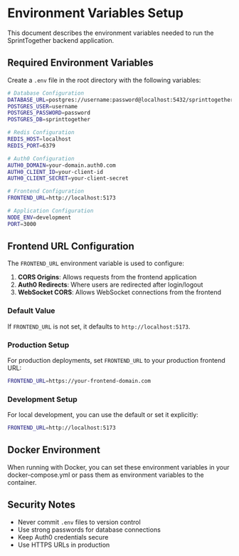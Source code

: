 # Environment Variables Setup

This document describes the environment variables needed to run the SprintTogether backend application.

## Required Environment Variables

Create a `.env` file in the root directory with the following variables:

```bash
# Database Configuration
DATABASE_URL=postgres://username:password@localhost:5432/sprinttogether
POSTGRES_USER=username
POSTGRES_PASSWORD=password
POSTGRES_DB=sprinttogether

# Redis Configuration
REDIS_HOST=localhost
REDIS_PORT=6379

# Auth0 Configuration
AUTH0_DOMAIN=your-domain.auth0.com
AUTH0_CLIENT_ID=your-client-id
AUTH0_CLIENT_SECRET=your-client-secret

# Frontend Configuration
FRONTEND_URL=http://localhost:5173

# Application Configuration
NODE_ENV=development
PORT=3000
```

## Frontend URL Configuration

The `FRONTEND_URL` environment variable is used to configure:

1. **CORS Origins**: Allows requests from the frontend application
2. **Auth0 Redirects**: Where users are redirected after login/logout
3. **WebSocket CORS**: Allows WebSocket connections from the frontend

### Default Value
If `FRONTEND_URL` is not set, it defaults to `http://localhost:5173`.

### Production Setup
For production deployments, set `FRONTEND_URL` to your production frontend URL:
```bash
FRONTEND_URL=https://your-frontend-domain.com
```

### Development Setup
For local development, you can use the default or set it explicitly:
```bash
FRONTEND_URL=http://localhost:5173
```

## Docker Environment
When running with Docker, you can set these environment variables in your docker-compose.yml or pass them as environment variables to the container.

## Security Notes
- Never commit `.env` files to version control
- Use strong passwords for database connections
- Keep Auth0 credentials secure
- Use HTTPS URLs in production

